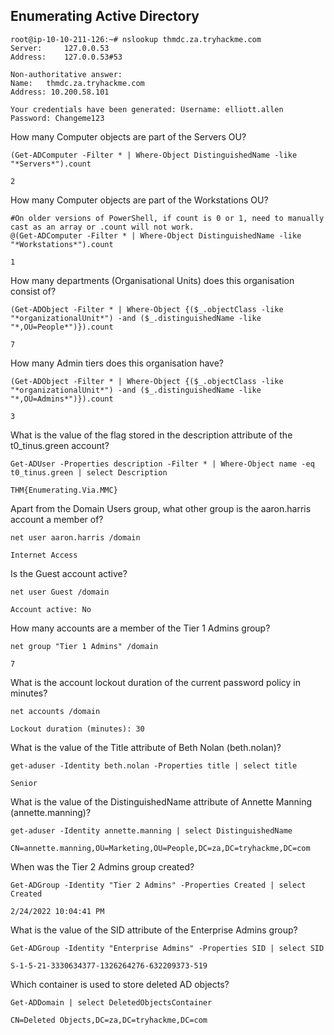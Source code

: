 ## Enumerating Active Directory

```console
root@ip-10-10-211-126:~# nslookup thmdc.za.tryhackme.com
Server:		127.0.0.53
Address:	127.0.0.53#53

Non-authoritative answer:
Name:	thmdc.za.tryhackme.com
Address: 10.200.58.101
```

``` Your credentials have been generated: Username: elliott.allen Password: Changeme123 ```


How many Computer objects are part of the Servers OU?

```posh
(Get-ADComputer -Filter * | Where-Object DistinguishedName -like "*Servers*").count
```

``` 2 ```


How many Computer objects are part of the Workstations OU?

```posh
#On older versions of PowerShell, if count is 0 or 1, need to manually cast as an array or .count will not work.
@(Get-ADComputer -Filter * | Where-Object DistinguishedName -like "*Workstations*").count
```

``` 1 ```


How many departments (Organisational Units) does this organisation consist of?

```posh
(Get-ADObject -Filter * | Where-Object {($_.objectClass -like "*organizationalUnit*") -and ($_.distinguishedName -like "*,OU=People*")}).count
```

``` 7 ```



How many Admin tiers does this organisation have?

```posh
(Get-ADObject -Filter * | Where-Object {($_.objectClass -like "*organizationalUnit*") -and ($_.distinguishedName -like "*,OU=Admins*")}).count
```

``` 3 ```


What is the value of the flag stored in the description attribute of the t0_tinus.green account?

```posh
Get-ADUser -Properties description -Filter * | Where-Object name -eq t0_tinus.green | select Description
```

``` THM{Enumerating.Via.MMC} ```


Apart from the Domain Users group, what other group is the aaron.harris account a member of?

```batch
net user aaron.harris /domain
```

``` Internet Access ```


Is the Guest account active?

```batch
net user Guest /domain
```

``` Account active: No ```


How many accounts are a member of the Tier 1 Admins group?

```batch
net group "Tier 1 Admins" /domain
```

``` 7 ```


What is the account lockout duration of the current password policy in minutes?

```batch
net accounts /domain
```

``` Lockout duration (minutes): 30 ```


What is the value of the Title attribute of Beth Nolan (beth.nolan)?

```posh
get-aduser -Identity beth.nolan -Properties title | select title
```

``` Senior ```

What is the value of the DistinguishedName attribute of Annette Manning (annette.manning)?

```posh
get-aduser -Identity annette.manning | select DistinguishedName
```

``` CN=annette.manning,OU=Marketing,OU=People,DC=za,DC=tryhackme,DC=com ```

When was the Tier 2 Admins group created?

```posh
Get-ADGroup -Identity "Tier 2 Admins" -Properties Created | select Created
```

``` 2/24/2022 10:04:41 PM ```

What is the value of the SID attribute of the Enterprise Admins group?

```posh
Get-ADGroup -Identity "Enterprise Admins" -Properties SID | select SID
```

``` S-1-5-21-3330634377-1326264276-632209373-519 ```

Which container is used to store deleted AD objects?

```posh
Get-ADDomain | select DeletedObjectsContainer
```

``` CN=Deleted Objects,DC=za,DC=tryhackme,DC=com ```
